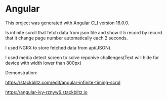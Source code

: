 # Angular

This project was generated with [Angular CLI](https://github.com/angular/angular-cli) version 16.0.0.

Is infinite scroll that fetch data from json file and show it 5 record by record that it change page number automatically each 2 seconds.

I used NGRX to store fetched data from api(JSON).

I used media detect screen to solve reponive challenges(Text will hide for device with width lower than 800px)

Demonstration: 

https://stackblitz.com/edit/angular-infinite-timing-scrol

https://angular-ivy-rznyw6.stackblitz.io
